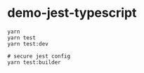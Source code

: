 # demo-jest-typescript

```
yarn
yarn test
yarn test:dev

# secure jest config
yarn test:builder
```
